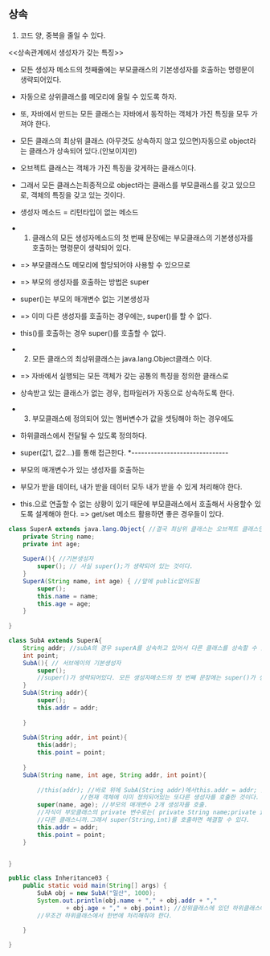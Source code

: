 ## 상속

1. 코드 양, 중복을 줄일 수 있다.

<<상속관계에서 생성자가 갖는 특징>>

 * 모든 생성자 메소드의 첫째줄에는 부모클래스의 기본생성자를 호출하는 명령문이 생략되어있다. 

 * 자동으로 상위클래스를 메모리에 올릴 수 있도록 하자.

 * 또, 자바에서 만드는 모든 클래스는 자바에서 동작하는 객체가 가진 특징을 모두 가져야 한다.

     

 * 모든 클래스의 최상위 클래스 (아무것도 상속하지 않고 있으면)자동으로 object라는 클래스가 상속되어 있다.(안보이지만)

 * 오브젝트 클래스는 객체가 가진 특징을 갖게하는 클래스이다. 

 * 그래서 모든 클래스는최종적으로 object라는 클래스를 부모클래스를 갖고 있으므로, 객체의 특징을 갖고 있는 것이다. 
 
 
 * 생성자 메소드 = 리턴타입이 없는 메소드

     

 * 1. 클래스의 모든 생성자메소드의 첫 번째 문장에는 부모클래스의 기본생성자를 호출하는 명령문이 생략되어 있다.

 * => 부모클래스도 메모리에 할당되어야 사용할 수 있으므로

 * => 부모의 생성자를 호출하는 방법은 super

 * super()는 부모의 매개변수 없는 기본생성자

     

 * => 이미 다른 생성자를 호출하는 경우에는, super()를 할 수 없다. 

 * this()를 호출하는 경우 super()를 호출할 수 없다. 

 * 2. 모든 클래스의 최상위클래스는 java.lang.Object클래스 이다.

 * => 자바에서 실행되는 모든 객체가 갖는 공통의 특징을 정의한 클래스로

 * 상속받고 있는 클래스가 없는 경우, 컴파일러가 자동으로 상속하도록 한다. 
      

 * 3. 부모클래스에 정의되어 있는 멤버변수가 값을 셋팅해야 하는 경우에도

 * 하위클래스에서 전달될 수 있도록 정의하다.

 * super(값1, 값2...)를 통해 접근한다.
      *------------------------------

 *	부모의 매개변수가 있는 생성자를 호출하는 
 
 
 * 부모가 받을 데이터, 내가 받을 데이터 모두 내가 받을 수 있게 처리해야 한다. 

 * this.으로 연출할 수 없는 상황이 있기 때문에 부모클래스에서 호출해서 사용할수 있도록 설계해야 한다. => get/set 메소드 활용하면 좋은 경우들이 있다.

     

```java
class SuperA extends java.lang.Object{ //결국 최상위 클래스는 오브젝트 클래스인 것이다.
	private String name;
	private int age;
	
	SuperA(){ //기본생성자
		super(); // 사실 super();가 생략되어 있는 것이다.
	}
	SuperA(String name, int age) { //앞에 public없어도됨
		super();
		this.name = name;
		this.age = age;
	}
	
}

class SubA extends SuperA{
	String addr; //subA의 경우 superA를 상속하고 있어서 다른 클래스를 상속할 수 없다.
	int point;
	SubA(){ // 서브에이의 기본생성자
		super();
		//super()가 생략되어있다. 모든 생성자메소드의 첫 번째 문장에는 super()가 생략되어있다.
	}
	SubA(String addr){
		super();
		this.addr = addr;
		
	}
	
	SubA(String addr, int point){
		this(addr);
		this.point = point;
		
	}
	SubA(String name, int age, String addr, int point){
		
		//this(addr); //바로 위에 SubA(String addr)에서this.addr = addr; 있으므로
					//현재 객체에 이미 정의되어있는 또다른 생성자를 호출한 것이다. 
		super(name, age); //부모의 매개변수 2개 생성자를 호출.
		//자식이 부모클래스의 private 변수로는( private String name;private int age;)접근 못한다.
		//다른 클래스니까.그래서 super(String,int)를 호출하면 해결할 수 있다.
		this.addr = addr;
		this.point = point;
	}


}

public class Inheritance03 {
	public static void main(String[] args) {
		SubA obj = new SubA("일산", 1000);
		System.out.println(obj.name + "," + obj.addr + ","
				+ obj.age + "," + obj.point); //상위클래스에 있던 하위클래스에 있든 
		//무조건 하위클래스에서 한번에 처리해줘야 한다. 

	}

}

```


